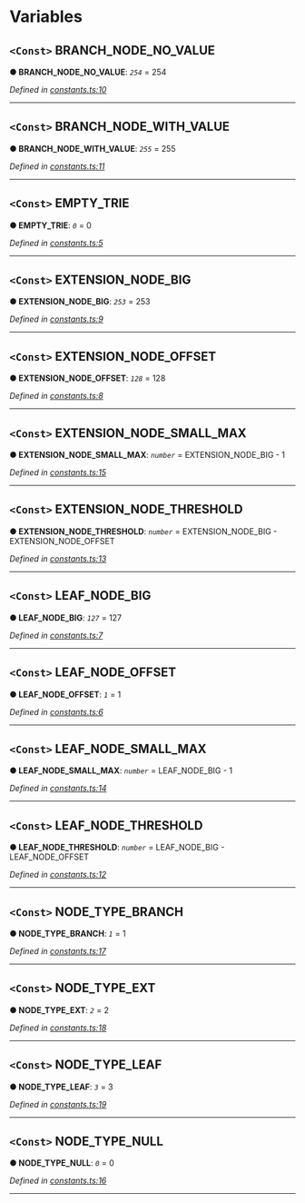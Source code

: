 

# Variables

<a id="branch_node_no_value"></a>

## `<Const>` BRANCH_NODE_NO_VALUE

**● BRANCH_NODE_NO_VALUE**: *`254`* = 254

*Defined in [constants.ts:10](https://github.com/polkadot-js/common/blob/2be211c/packages/trie-codec/src/constants.ts#L10)*

___
<a id="branch_node_with_value"></a>

## `<Const>` BRANCH_NODE_WITH_VALUE

**● BRANCH_NODE_WITH_VALUE**: *`255`* = 255

*Defined in [constants.ts:11](https://github.com/polkadot-js/common/blob/2be211c/packages/trie-codec/src/constants.ts#L11)*

___
<a id="empty_trie"></a>

## `<Const>` EMPTY_TRIE

**● EMPTY_TRIE**: *`0`* = 0

*Defined in [constants.ts:5](https://github.com/polkadot-js/common/blob/2be211c/packages/trie-codec/src/constants.ts#L5)*

___
<a id="extension_node_big"></a>

## `<Const>` EXTENSION_NODE_BIG

**● EXTENSION_NODE_BIG**: *`253`* = 253

*Defined in [constants.ts:9](https://github.com/polkadot-js/common/blob/2be211c/packages/trie-codec/src/constants.ts#L9)*

___
<a id="extension_node_offset"></a>

## `<Const>` EXTENSION_NODE_OFFSET

**● EXTENSION_NODE_OFFSET**: *`128`* = 128

*Defined in [constants.ts:8](https://github.com/polkadot-js/common/blob/2be211c/packages/trie-codec/src/constants.ts#L8)*

___
<a id="extension_node_small_max"></a>

## `<Const>` EXTENSION_NODE_SMALL_MAX

**● EXTENSION_NODE_SMALL_MAX**: *`number`* =  EXTENSION_NODE_BIG - 1

*Defined in [constants.ts:15](https://github.com/polkadot-js/common/blob/2be211c/packages/trie-codec/src/constants.ts#L15)*

___
<a id="extension_node_threshold"></a>

## `<Const>` EXTENSION_NODE_THRESHOLD

**● EXTENSION_NODE_THRESHOLD**: *`number`* =  EXTENSION_NODE_BIG - EXTENSION_NODE_OFFSET

*Defined in [constants.ts:13](https://github.com/polkadot-js/common/blob/2be211c/packages/trie-codec/src/constants.ts#L13)*

___
<a id="leaf_node_big"></a>

## `<Const>` LEAF_NODE_BIG

**● LEAF_NODE_BIG**: *`127`* = 127

*Defined in [constants.ts:7](https://github.com/polkadot-js/common/blob/2be211c/packages/trie-codec/src/constants.ts#L7)*

___
<a id="leaf_node_offset"></a>

## `<Const>` LEAF_NODE_OFFSET

**● LEAF_NODE_OFFSET**: *`1`* = 1

*Defined in [constants.ts:6](https://github.com/polkadot-js/common/blob/2be211c/packages/trie-codec/src/constants.ts#L6)*

___
<a id="leaf_node_small_max"></a>

## `<Const>` LEAF_NODE_SMALL_MAX

**● LEAF_NODE_SMALL_MAX**: *`number`* =  LEAF_NODE_BIG - 1

*Defined in [constants.ts:14](https://github.com/polkadot-js/common/blob/2be211c/packages/trie-codec/src/constants.ts#L14)*

___
<a id="leaf_node_threshold"></a>

## `<Const>` LEAF_NODE_THRESHOLD

**● LEAF_NODE_THRESHOLD**: *`number`* =  LEAF_NODE_BIG - LEAF_NODE_OFFSET

*Defined in [constants.ts:12](https://github.com/polkadot-js/common/blob/2be211c/packages/trie-codec/src/constants.ts#L12)*

___
<a id="node_type_branch"></a>

## `<Const>` NODE_TYPE_BRANCH

**● NODE_TYPE_BRANCH**: *`1`* = 1

*Defined in [constants.ts:17](https://github.com/polkadot-js/common/blob/2be211c/packages/trie-codec/src/constants.ts#L17)*

___
<a id="node_type_ext"></a>

## `<Const>` NODE_TYPE_EXT

**● NODE_TYPE_EXT**: *`2`* = 2

*Defined in [constants.ts:18](https://github.com/polkadot-js/common/blob/2be211c/packages/trie-codec/src/constants.ts#L18)*

___
<a id="node_type_leaf"></a>

## `<Const>` NODE_TYPE_LEAF

**● NODE_TYPE_LEAF**: *`3`* = 3

*Defined in [constants.ts:19](https://github.com/polkadot-js/common/blob/2be211c/packages/trie-codec/src/constants.ts#L19)*

___
<a id="node_type_null"></a>

## `<Const>` NODE_TYPE_NULL

**● NODE_TYPE_NULL**: *`0`* = 0

*Defined in [constants.ts:16](https://github.com/polkadot-js/common/blob/2be211c/packages/trie-codec/src/constants.ts#L16)*

___

